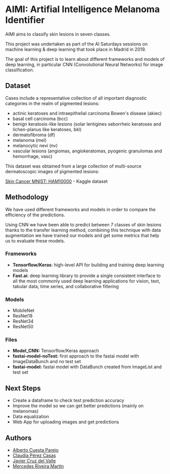 # AIMI: Artifial Intelligence Melanoma Identifier
AIMI aims to classify skin lesions in seven classes.

This project was undertaken as part of the AI Saturdays sessions on machine learning & deep learning that took place in Madrid in 2019.

The goal of this project is to learn about different frameworks and models of deep learning, in particular CNN (Convolutional Neural Networks) for image classification.


## Dataset

Cases include a representative collection of all important diagnostic categories in the realm of pigmented lesions: 
* actinic keratoses and intraepithelial carcinoma Bowen's disease (akiec)
* basal cell carcinoma (bcc)
* benign keratosis-like lesions (solar lentigines seborrheic keratoses and lichen-planus like keratoses, bkl)
* dermatofibroma (df)
* melanoma (mel)
* melanocytic nevi (nv) 
* vascular lesions (angiomas, angiokeratomas, pyogenic granulomas and hemorrhage, vasc)

This dataset was obtained from a large collection of multi-source dermatoscopic images of pigmented lesions:

[Skin Cancer MNIST: HAM10000](https://www.kaggle.com/kmader/skin-cancer-mnist-ham10000) - Kaggle dataset


## Methodology

We have used different frameworks and models in order to compare the efficiency of the predictions.

Using CNN we have been able to predict between 7 classes of skin lesions thanks to the transfer learning method, combining this technique with data augmentation we have trained our models and get some metrics that help us to evaluate these models.

### Frameworks

* **Tensorflow/Keras**: high-level API for building and training deep learning models
* **Fast.ai**: deep learning library to provide a single consistent interface to all the most commonly used deep learning applications for vision, text, tabular data, time series, and collaborative filtering

### Models

* MobileNet
* ResNet18
* ResNet34
* ResNet50

### Files

* **Model_CNN:** Tensorflow/Keras approach
* **fastai-model-noTest:** first approach to the fastai model with ImageDataBunch and no test set
* **fastai-model:** fastai model with DataBunch created from ImageList and test set

## Next Steps

- Create a dataframe to check test prediction accuracy
- Improve the model so we can get better predictions (mainly on melanomas)
- Data equalization
- Web App for uploading images and get predictions


## Authors

* [Alberto Cuesta Parejo](https://www.linkedin.com/in/alberto-cuesta-parejo/)
* [Claudia Pérez Casas](https://www.linkedin.com/in/claudia-p%C3%A9rez-casas/) 
* [Javier Cruz del Valle](https://www.youtube.com/watch?v=oHg5SJYRHA0) 
* [Mercedes Riveira Martín](https://www.linkedin.com/in/mercedes-riveira-martin/)




